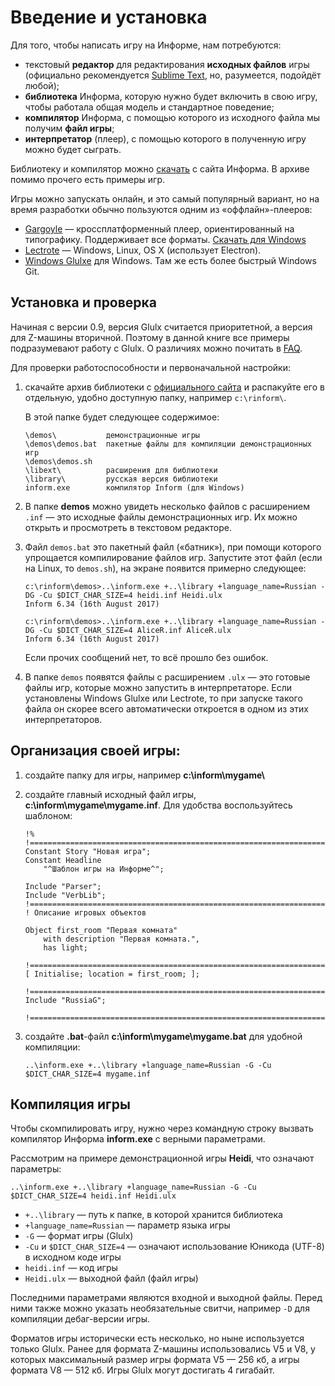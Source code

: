 # Введение и установка

Для того, чтобы написать игру на Информе, нам потребуются:

* текстовый **редактор** для редактирования **исходных файлов** игры (официально рекомендуется [Sublime Text](https://www.sublimetext.com/), но, разумеется, подойдёт любой);
* **библиотека** Информа, которую нужно будет включить в свою игру, чтобы работала общая модель и стандартное поведение;
* **компилятор** Информа, с помощью которого из исходного файла мы получим **файл игры**;
* **интерпретатор** (плеер), с помощью которого в полученную игру можно будет сыграть.

Библиотеку и компилятор можно [скачать](https://rinform.org/) с сайта Информа. В архиве помимо прочего есть примеры игр.

Игры можно запускать онлайн, и это самый популярный вариант, но на время разработки обычно пользуются одним из «оффлайн»-плееров:
* [Gargoyle](https://github.com/garglk/garglk) — кроссплатформенный плеер, ориентированный на типографику. Поддерживает все форматы. [Скачать для Windows](https://rinform.org/files/gargoyle-2018.1-windows.exe)
* [Lectrote](https://github.com/erkyrath/lectrote/releases) — Windows, Linux, OS X (использует Electron).
* [Windows Glulxe](http://www.davidkinder.co.uk/glulxe.html) для Windows. Там же есть более быстрый Windows Git.


## Установка и проверка

Начиная с версии 0.9, версия Glulx считается приоритетной, а версия для Z-машины вторичной. Поэтому в данной книге все примеры подразумевают работу с Glulx. О различиях можно почитать в [FAQ](./faq.md).

Для проверки работоспособности и первоначальной настройки:

1. скачайте архив библиотеки с [официального сайта](https://rinform.org/) и распакуйте его в отдельную, удобно доступную папку, например `c:\rinform\`.

    В этой папке будет следующее содержимое:

    ```
    \demos\           демонстрационные игры
    \demos\demos.bat  пакетные файлы для компиляции демонстрационных игр
    \demos\demos.sh
    \libext\          расширения для библиотеки
    \library\         русская версия библиотеки
    inform.exe        компилятор Inform (для Windows)
    ```

2. В папке **demos** можно увидеть несколько файлов с расширением ``.inf`` — это исходные файлы демонстрационных игр. Их можно открыть и просмотреть в текстовом редакторе.

3. Файл ``demos.bat`` это пакетный файл («батник»), при помощи которого упрощается компилирование файлов игр. Запустите этот файл (если на Linux, то `demos.sh`), на экране появится примерно следующее:

    ```
    c:\rinform\demos>..\inform.exe +..\library +language_name=Russian -DG -Cu $DICT_CHAR_SIZE=4 heidi.inf Heidi.ulx
    Inform 6.34 (16th August 2017)

    c:\rinform\demos>..\inform.exe +..\library +language_name=Russian -DG -Cu $DICT_CHAR_SIZE=4 AliceR.inf AliceR.ulx
    Inform 6.34 (16th August 2017)
    ```

    Если прочих сообщений нет, то всё прошло без ошибок.

4. В папке ``demos`` появятся файлы с расширением ``.ulx`` — это готовые файлы игр, которые можно запустить в интерпретаторе. Если установлены Windows Glulxe или Lectrote, то при запуске такого файла он скорее всего автоматически откроется в одном из этих интерпретаторов.


## Организация своей игры:

1. создайте папку для игры, например **c:\inform\mygame\\**
2. создайте главный исходный файл игры, **c:\inform\mygame\mygame.inf**. Для удобства воспользуйтесь шаблоном:

    ```
    !%
    !=============================================================================
    Constant Story "Новая игра";
    Constant Headline
        "^Шаблон игры на Информе^";

    Include "Parser";
    Include "VerbLib";
    !============================================================================
    ! Описание игровых объектов

    Object first_room "Первая комната"
        with description "Первая комната.",
        has light;
        
    !============================================================================
    [ Initialise; location = first_room; ];

    !============================================================================
    Include "RussiaG";

    !============================================================================
    ```

3. создайте **.bat**-файл **c:\inform\mygame\mygame.bat** для удобной компиляции:

    ```
    ..\inform.exe +..\library +language_name=Russian -G -Cu $DICT_CHAR_SIZE=4 mygame.inf
    ```


## Компиляция игры

Чтобы скомпилировать игру, нужно через командную строку вызвать компилятор Информа **inform.exe** с верными параметрами.

Рассмотрим на примере демонстрационной игры **Heidi**, что означают параметры:

```
..\inform.exe +..\library +language_name=Russian -G -Cu $DICT_CHAR_SIZE=4 heidi.inf Heidi.ulx
```

* `+..\library` — путь к папке, в которой хранится библиотека
* `+language_name=Russian` — параметр языка игры
* `-G` — формат игры (Glulx)
* `-Cu` и `$DICT_CHAR_SIZE=4` — означают использование Юникода (UTF-8) в исходном коде игры
* `heidi.inf` — код игры
* `Heidi.ulx` — выходной файл (файл игры)

Последними параметрами являются входной и выходной файлы. Перед ними также можно указать необязательные свитчи, например ``-D`` для компиляции дебаг-версии игры.

Форматов игры исторически есть несколько, но ныне используется только Glulx. Ранее для формата Z-машины использовались V5 и V8, у которых максимальный размер игры формата V5 — 256 кб, а игры формата V8 — 512 кб. Игры Glulx могут достигать 4 гигабайт.
